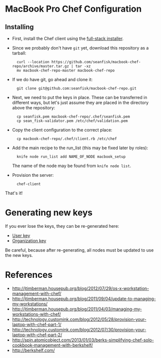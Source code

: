 # MacBook Pro Chef Configuration

## Installing

* First, install the Chef client using the [full-stack installer][chef_install].
* Since we probably don't have `git` yet, download this repository as a tarball:

        curl --location https://github.com/seanfisk/macbook-chef-repo/archive/master.tar.gz | tar -xz
        mv macbook-chef-repo-master macbook-chef-repo

* If we do have git, go ahead and clone it:

        git clone git@github.com:seanfisk/macbook-chef-repo.git

* Next, we need to put the keys in place. These can be transferred in different ways, but let's just assume they are placed in the directory above the repository:

        cp seanfisk.pem macbook-chef-repo/.chef/seanfisk.pem
        cp sean_fisk-validator.pem /etc/chef/validation.pem

* Copy the client configuration to the correct place:

        cp macbook-chef-repo/.chef/client.rb /etc/chef

* Add the main recipe to the run_list (this may be fixed later by roles):

        knife node run_list add NAME_OF_NODE macbook_setup

  The name of the node may be found from `knife node list`.

* Provision the server:

        chef-client

That's it!

[chef_install]: http://www.opscode.com/chef/install/

# Generating new keys

If you ever lose the keys, they can be re-generated here:

* [User key](https://www.opscode.com/account/password)
* [Organization key](https://manage.opscode.com/organizations)

Be careful, because after re-generating, all nodes must be updated to use the new keys.

# References

* <http://jtimberman.housepub.org/blog/2012/07/29/os-x-workstation-management-with-chef/>
* <http://jtimberman.housepub.org/blog/2011/09/04/update-to-managing-my-workstations/>
* <http://jtimberman.housepub.org/blog/2011/04/03/managing-my-workstations-with-chef/>
* <http://technology.customink.com/blog/2012/05/28/provision-your-laptop-with-chef-part-1/>
* <http://technology.customink.com/blog/2012/07/30/provision-your-laptop-with-chef-part-2/>
* <http://spin.atomicobject.com/2013/01/03/berks-simplifying-chef-solo-cookbook-management-with-berkshelf/>
* <http://berkshelf.com/>
